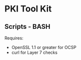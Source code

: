 # PKI Tool Kit
## Scripts - BASH

Requires:
 - OpenSSL 1.1 or greater for OCSP
 - curl for Layer 7 checks
